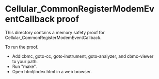Cellular_CommonRegisterModemEventCallback proof
==============

This directory contains a memory safety proof for Cellular_CommonRegisterModemEventCallback.

To run the proof.
* Add cbmc, goto-cc, goto-instrument, goto-analyzer, and cbmc-viewer
  to your path.
* Run "make".
* Open html/index.html in a web browser.